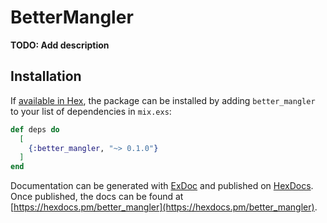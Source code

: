 # BetterMangler

**TODO: Add description**

## Installation

If [available in Hex](https://hex.pm/docs/publish), the package can be installed
by adding `better_mangler` to your list of dependencies in `mix.exs`:

```elixir
def deps do
  [
    {:better_mangler, "~> 0.1.0"}
  ]
end
```

Documentation can be generated with [ExDoc](https://github.com/elixir-lang/ex_doc)
and published on [HexDocs](https://hexdocs.pm). Once published, the docs can
be found at [https://hexdocs.pm/better_mangler](https://hexdocs.pm/better_mangler).

